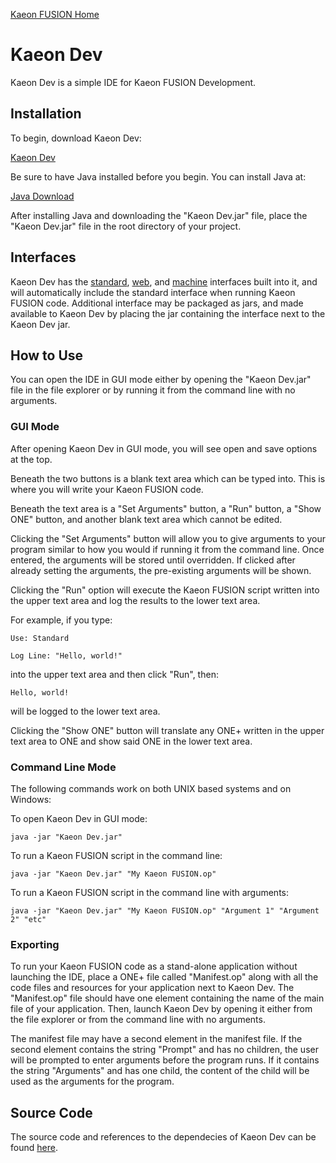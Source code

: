 [Kaeon FUSION Home](https://github.com/Gallery-of-Kaeon/Kaeon-FUSION/blob/master/README.md)

# Kaeon Dev

Kaeon Dev is a simple IDE for Kaeon FUSION Development.

## Installation

To begin, download Kaeon Dev:

[Kaeon Dev](https://github.com/Gallery-of-Kaeon/Kaeon-FUSION/raw/master/Kaeon%20FUSION/IDE/Application/Kaeon%20Dev.jar)

Be sure to have Java installed before you begin. You can install Java at:

[Java Download](https://www.java.com/en/download/)

After installing Java and downloading the "Kaeon Dev.jar" file,
place the "Kaeon Dev.jar" file in the root directory of your project.

## Interfaces

Kaeon Dev has the [standard](https://github.com/Gallery-of-Kaeon/Kaeon-FUSION/blob/master/Kaeon%20FUSION/Documentation/3%20-%20Standard%20Interface/README.md),
[web](https://github.com/Gallery-of-Kaeon/Kaeon-FUSION/blob/master/Kaeon%20FUSION/Documentation/4%20-%20The%20Web%20and%20Machine%20Interfaces/1%20-%20Web/README.md),
and [machine](https://github.com/Gallery-of-Kaeon/Kaeon-FUSION/blob/master/Kaeon%20FUSION/Documentation/4%20-%20The%20Web%20and%20Machine%20Interfaces/2%20-%20Machine/README.md) interfaces built into it,
and will automatically include the standard interface when running Kaeon FUSION code.
Additional interface may be packaged as jars,
and made available to Kaeon Dev by placing the jar containing the interface next to the Kaeon Dev jar.

## How to Use

You can open the IDE in GUI mode either by opening the "Kaeon Dev.jar" file in the file explorer or by running it from the command line with no arguments.

### GUI Mode

After opening Kaeon Dev in GUI mode, you will see open and save options at the top.

Beneath the two buttons is a blank text area which can be typed into.
This is where you will write your Kaeon FUSION code.

Beneath the text area is a "Set Arguments" button,
a "Run" button,
a "Show ONE" button,
and another blank text area which cannot be edited.

Clicking the "Set Arguments" button will allow you to give arguments to your program similar to how you would if running it from the command line.
Once entered,
the arguments will be stored until overridden.
If clicked after already setting the arguments, the pre-existing arguments will be shown.

Clicking the "Run" option will execute the Kaeon FUSION script written into the upper text area and log the results to the lower text area.

For example, if you type:

    Use: Standard
    
    Log Line: "Hello, world!"

into the upper text area and then click "Run", then:

    Hello, world!

will be logged to the lower text area.

Clicking the "Show ONE" button will translate any ONE+ written in the upper text area to ONE and show said ONE in the lower text area.

### Command Line Mode

The following commands work on both UNIX based systems and on Windows:

To open Kaeon Dev in GUI mode:

    java -jar "Kaeon Dev.jar"

To run a Kaeon FUSION script in the command line:

    java -jar "Kaeon Dev.jar" "My Kaeon FUSION.op"

To run a Kaeon FUSION script in the command line with arguments:

    java -jar "Kaeon Dev.jar" "My Kaeon FUSION.op" "Argument 1" "Argument 2" "etc"

### Exporting

To run your Kaeon FUSION code as a stand-alone application without launching the IDE,
place a ONE+ file called "Manifest.op" along with all the code files and resources for your application next to Kaeon Dev.
The "Manifest.op" file should have one element containing the name of the main file of your application.
Then,
launch Kaeon Dev by opening it either from the file explorer or from the command line with no arguments.

The manifest file may have a second element in the manifest file.
If the second element contains the string "Prompt" and has no children,
the user will be prompted to enter arguments before the program runs.
If it contains the string "Arguments" and has one child,
the content of the child will be used as the arguments for the program.

## Source Code

The source code and references to the dependecies of Kaeon Dev can be found [here](https://github.com/Gallery-of-Kaeon/Kaeon-FUSION/tree/master/Kaeon%20FUSION/IDE/Source).